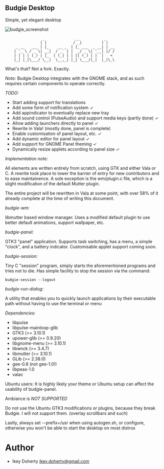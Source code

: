 Budgie Desktop
---

Simple, yet elegant desktop

![budgie_screenshot](https://raw.githubusercontent.com/evolve-os/budgie-desktop/master/Screenshot.png)


                     _              __           _    
                    | |            / _|         | |   
         _ __   ___ | |_    __ _  | |_ ___  _ __| | __
        | '_ \ / _ \| __|  / _` | |  _/ _ \| '__| |/ /
        | | | | (_) | |_  | (_| | | || (_) | |  |   < 
        |_| |_|\___/ \__|  \__,_| |_| \___/|_|  |_|\_\


What's that? Not a fork.  Exactly.

*Note:*
Budgie Desktop integrates with the GNOME stack, and as such requires
certain components to operate correctly. 

*TODO:*
 * Start adding support for translations
 * Add some form of notification system ✓
 * Add appindicator to eventually replace new tray
 * Add sound control (PulseAudio) and support media keys (partly done) ✓
 * Allow adding launchers directly to panel ✓
 * Rewrite in Vala! (mostly done, panel is complete)
 * Enable customisation of panel layout, etc. ✓
 * Add dynamic editor for panel layout ✓
 * Add support for GNOME Panel theming ✓
 * Dynamically resize applets according to panel size ✓

*Implementation note:*

All elements are written entirely from scratch, using GTK and either Vala
or C. A rewrite took place to lower the barrier of entry for new contributors
and to ease maintainence.
A sole exception is the wm/plugin.c file, which is a slight modification of the
default Mutter plugin.

The entire project will be rewritten in Vala at some point, with over 58%
of it already complete at the time of writing this document.

*budgie-wm:*

libmutter based window manager. Uses a modified default plugin to use
better default animations, support wallpaper, etc.

*budgie-panel:*

GTK3 "panel" application. Supports task switching, has a menu, a simple
"clock", and a battery indicator. Customisable applet support coming soon.

*budgie-session:*

Tiny C "session" program, simply starts the aforementioned programs and
tries not to die. Has simple facility to stop the session via the command:

    budgie-session --logout

*budgie-run-dialog:*

A utility that enables you to quickly launch applications by their executable
path without having to use the terminal or menu

*Dependencies:*

 * libpulse
 * libpulse-mainloop-glib
 * GTK3 (>= 3.10.1)
 * upower-glib (>= 0.9.20)
 * libgnome-menu (>= 3.10.1)
 * libwnck (>= 3.4.7)
 * libmutter (>= 3.10.1)
 * GLib (>= 2.38.0)
 * gee-0.8 (not gee-1.0!)
 * libpeas-1.0
 * valac

Ubuntu users:
It is highly likely your theme or Ubuntu setup can affect the usability
of budgie-panel.

Ambiance is *NOT SUPPORTED*

Do not use the Ubuntu GTK3 modifications or plugins, because they break
Budgie. I will not support them. (overlay scrollbars and such)

Lastly, always set --prefix=/usr when using autogen.sh, or configure, otherwise you
won't be able to start the desktop on most distros

Author
===
 * Ikey Doherty <ikey.doherty@gmail.com>
